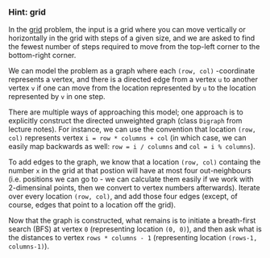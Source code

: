 ### Hint: grid

In the [grid](https://uib.kattis.com/problems/grid) problem,
the input is a grid where you can move vertically or horizontally
in the grid with steps of a given size, and we are asked to find
the fewest number of steps required to move from the top-left
corner to the bottom-right corner.

We can model the problem as a graph where each `(row, col)` -coordinate
represents a vertex, and there is a directed edge from a vertex `u`
to another vertex `v` if one can move from the location represented
by `u` to the location represented by `v` in one step.

There are multiple ways of approaching this model; one approach is
to explicitly construct the directed unweighted graph (class `Digraph` from lecture notes). For instance,
we can use the convention that location `(row, col)` represents vertex
`i = row * columns + col` (in which case, we can easily map backwards
as well: `row = i / columns` and `col = i % columns`).

To add edges to the graph, we know that a location `(row, col)`
containg the number `x` in the grid at that postion will have at most
four out-neighbours (i.e. positions we can go to - we can calculate them easily
if we work with 2-dimensinal points, then we convert to vertex numbers afterwards).
Iterate over every location `(row, col)`, and add those
four edges (except, of course, edges that point to a location off the grid).

Now that the graph is constructed, what remains is to initiate a breath-first search
(BFS) at vertex `0` (representing location `(0, 0)`), and then ask what is the
distances to vertex `rows * columns - 1` (representing location `(rows-1, columns-1)`).
